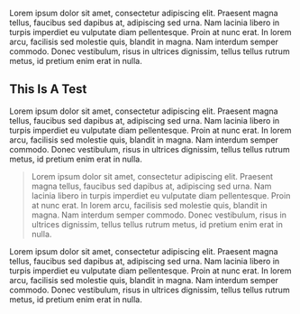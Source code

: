 Lorem ipsum dolor sit amet, consectetur adipiscing elit. Praesent magna tellus, faucibus sed dapibus at, adipiscing sed urna. Nam lacinia libero in turpis imperdiet eu vulputate diam pellentesque. Proin at nunc erat. In lorem arcu, facilisis sed molestie quis, blandit in magna. Nam interdum semper commodo. Donec vestibulum, risus in ultrices dignissim, tellus tellus rutrum metus, id pretium enim erat in nulla.

## This Is A Test

Lorem ipsum dolor sit amet, consectetur adipiscing elit. Praesent magna tellus, faucibus sed dapibus at, adipiscing sed urna. Nam lacinia libero in turpis imperdiet eu vulputate diam pellentesque. Proin at nunc erat. In lorem arcu, facilisis sed molestie quis, blandit in magna. Nam interdum semper commodo. Donec vestibulum, risus in ultrices dignissim, tellus tellus rutrum metus, id pretium enim erat in nulla.

> Lorem ipsum dolor sit amet, consectetur adipiscing elit. Praesent magna tellus, faucibus sed dapibus at, adipiscing sed urna. Nam lacinia libero in turpis imperdiet eu vulputate diam pellentesque. Proin at nunc erat. In lorem arcu, facilisis sed molestie quis, blandit in magna. Nam interdum semper commodo. Donec vestibulum, risus in ultrices dignissim, tellus tellus rutrum metus, id pretium enim erat in nulla.

Lorem ipsum dolor sit amet, consectetur adipiscing elit. Praesent magna tellus, faucibus sed dapibus at, adipiscing sed urna. Nam lacinia libero in turpis imperdiet eu vulputate diam pellentesque. Proin at nunc erat. In lorem arcu, facilisis sed molestie quis, blandit in magna. Nam interdum semper commodo. Donec vestibulum, risus in ultrices dignissim, tellus tellus rutrum metus, id pretium enim erat in nulla.

